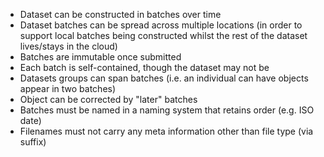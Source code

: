 
* Dataset can be constructed in batches over time
* Dataset batches can be spread across multiple locations (in order to support local batches being constructed whilst the rest of the dataset lives/stays in the cloud)
* Batches are immutable once submitted
* Each batch is self-contained, though the dataset may not be
* Datasets groups can span batches (i.e. an individual can have objects appear in two batches)
* Object can be corrected by "later" batches
* Batches must be named in a naming system that retains order (e.g. ISO date)
* Filenames must not carry any meta information other than file type (via suffix)



